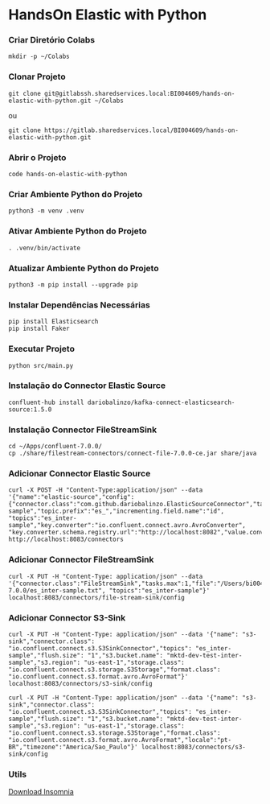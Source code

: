 # HandsOn Elastic with Python

### Criar Diretório Colabs

```shell
mkdir -p ~/Colabs
```
### Clonar Projeto

```shell
git clone git@gitlabssh.sharedservices.local:BI004609/hands-on-elastic-with-python.git ~/Colabs
```

ou

```shell
git clone https://gitlab.sharedservices.local/BI004609/hands-on-elastic-with-python.git
```
### Abrir o Projeto

```shell
code hands-on-elastic-with-python
```

### Criar Ambiente Python do Projeto

```shell
python3 -m venv .venv
```

### Ativar Ambiente Python do Projeto

```shell
. .venv/bin/activate
```
### Atualizar Ambiente Python do Projeto

```shell
python3 -m pip install --upgrade pip
```

### Instalar Dependências Necessárias

```shell
pip install Elasticsearch
pip install Faker
```

### Executar Projeto

```shell
python src/main.py
```
### Instalação do Connector Elastic Source

```shell
confluent-hub install dariobalinzo/kafka-connect-elasticsearch-source:1.5.0
```

### Instalação Connector FileStreamSink

```shell
cd ~/Apps/confluent-7.0.0/
cp ./share/filestream-connectors/connect-file-7.0.0-ce.jar share/java
```
### Adicionar Connector Elastic Source 

```shell
curl -X POST -H "Content-Type:application/json" --data '{"name":"elastic-source","config":{"connector.class":"com.github.dariobalinzo.ElasticSourceConnector","tasks.max":"1","es.host":"localhost","es.port":"9200","index.prefix":"inter-sample","topic.prefix":"es_","incrementing.field.name":"id", "topics":"es_inter-sample","key.converter":"io.confluent.connect.avro.AvroConverter", "key.converter.schema.registry.url":"http://localhost:8082","value.converter":"io.confluent.connect.avro.AvroConverter","value.converter.schema.registry.url":"http://localhost:8082"}}' http://localhost:8083/connectors
```

### Adicionar Connector FileStreamSink

```shell
curl -X PUT -H "Content-Type: application/json" --data '{"connector.class":"FileStreamSink","tasks.max":1,"file":"/Users/bi004609/Apps/confluent-7.0.0/es_inter-sample.txt", "topics":"es_inter-sample"}' localhost:8083/connectors/file-stream-sink/config
```
### Adicionar Connector S3-Sink

```shell
curl -X PUT -H "Content-Type: application/json" --data '{"name": "s3-sink","connector.class": "io.confluent.connect.s3.S3SinkConnector","topics": "es_inter-sample","flush.size": "1","s3.bucket.name": "mktd-dev-test-inter-sample","s3.region": "us-east-1","storage.class": "io.confluent.connect.s3.storage.S3Storage","format.class": "io.confluent.connect.s3.format.avro.AvroFormat"}' localhost:8083/connectors/s3-sink/config
```

```shell
curl -X PUT -H "Content-Type: application/json" --data '{"name": "s3-sink","connector.class": "io.confluent.connect.s3.S3SinkConnector","topics": "es_inter-sample","flush.size": "1","s3.bucket.name": "mktd-dev-test-inter-sample","s3.region": "us-east-1","storage.class": "io.confluent.connect.s3.storage.S3Storage","format.class": "io.confluent.connect.s3.format.avro.AvroFormat","locale":"pt-BR","timezone":"America/Sao_Paulo"}' localhost:8083/connectors/s3-sink/config
```

### Utils

[Download Insomnia](https://insomnia.res/download)



